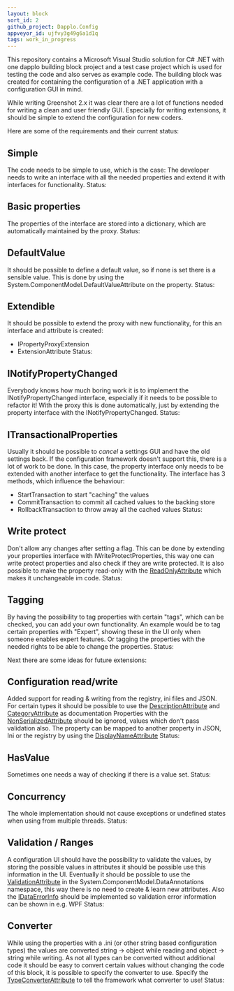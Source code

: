 ```yaml
---
layout: block
sort_id: 2
github_project: Dapplo.Config
appveyor_id: ujfvy3g49g6a1d1q
tags: work_in_progress
---
```


This repository contains a Microsoft Visual Studio solution for C# .NET with one dapplo building block project and a test case project which is used for testing the code and also serves as example code. The building block was created for containing the configuration of a .NET application with a configuration GUI in mind.

While writing Greenshot 2.x it was clear there are a lot of functions needed for writing a clean and user friendly GUI. Especially for writing extensions, it should be simple to extend the configuration for new coders.


Here are some of the requirements and their current status:

Simple
------
The code needs to be simple to use, which is the case: The developer needs to write an interface with all the needed properties and extend it with interfaces for functionality.
Status: <span class="glyphicon glyphicon-ok"/>

Basic properties
----------------
The properties of the interface are stored into a dictionary, which are automatically maintained by the proxy.
Status: <span class="glyphicon glyphicon-ok"/>

DefaultValue
------------
It should be possible to define a default value, so if none is set there is a sensible value. This is done by using the System.ComponentModel.DefaultValueAttribute on the property.
Status: <span class="glyphicon glyphicon-ok"/>

Extendible
----------
It should be possible to extend the proxy with new functionality, for this an interface and attribute is created:
* IPropertyProxyExtension
* ExtensionAttribute
Status: <span class="glyphicon glyphicon-ok"/>

INotifyPropertyChanged
----------------------
Everybody knows how much boring work it is to implement the INotifyPropertyChanged interface, especially if it needs to be possible to refactor it! With the proxy this is done automatically, just by extending the property interface with the INotifyPropertyChanged.
Status: <span class="glyphicon glyphicon-ok"/>

ITransactionalProperties
-------------
Usually it should be possible to *cancel* a settings GUI and have the old settings back. If the configuration framework doesn't support this, there is a lot of work to be done. In this case, the property interface only needs to be extended with another interface to get the functionality. The interface has 3 methods, which influence the behaviour:
* StartTransaction to start "caching" the values
* CommitTransaction to commit all cached values to the backing store
* RollbackTransaction to throw away all the cached values
Status: <span class="glyphicon glyphicon-ok"/>

Write protect
-------------
Don't allow any changes after setting a flag. This can be done by extending your properties interface with IWriteProtectProperties<YourPropertiesInterface>, this way one can write protect properties and also check if they are write protected.
It is also possible to make the property read-only with the [ReadOnlyAttribute](https://msdn.microsoft.com/en-us/library/system.componentmodel.readonlyattribute.aspx) which makes it unchangeable im code.
Status: <span class="glyphicon glyphicon-ok"/>

Tagging
-------
By having the possibility to tag properties with certain "tags", which can be checked, you can add your own functionality. An example would be to tag certain properties with "Expert", showing these in the UI only when someone enables expert features. Or tagging the properties with the needed rights to be able to change the properties.
Status: <span class="glyphicon glyphicon-ok"/>


Next there are some ideas for future extensions:

Configuration read/write
------------------------
Added support for reading & writing from the registry, ini files and JSON.
For certain types it should be possible to use the [DescriptionAttribute](https://msdn.microsoft.com/en-us/library/system.componentmodel.descriptionattribute.aspx) and [CategoryAttribute](https://msdn.microsoft.com/en-us/library/system.componentmodel.categoryattribute.aspx) as documentation
Properties with the [NonSerializedAttribute](https://msdn.microsoft.com/en-us/library/system.nonserializedattribute.aspx) should be ignored, values which don't pass validation also.
The property can be mapped to another property in JSON, Ini or the registry by using the [DisplayNameAttribute](https://msdn.microsoft.com/en-us/library/system.componentmodel.displaynameattribute.aspx)
Status: <span class="glyphicon glyphicon-remove"/>


HasValue
--------
Sometimes one needs a way of checking if there is a value set.
Status: <span class="glyphicon glyphicon-remove"/>

Concurrency
-----------
The whole implementation should not cause exceptions or undefined states when using from multiple threads.
Status: <span class="glyphicon glyphicon-remove"/>

Validation / Ranges
-------------------
A configuration UI should have the possibility to validate the values, by storing the possible values in attributes it should be possible use this information in the UI.
Eventually it should be possible to use the [ValidationAttribute](https://msdn.microsoft.com/en-us/library/system.componentmodel.dataannotations.validationattribute.aspx#inheritanceContinued) in the System.ComponentModel.DataAnnotations namespace, this way there is no need to create & learn new attributes.
Also the [IDataErrorInfo](https://msdn.microsoft.com/en-us/library/system.componentmodel.idataerrorinfo.aspx) should be implemented so validation error information can be shown in e.g. WPF 
Status: <span class="glyphicon glyphicon-remove"/>

Converter
---------
While using the properties with a .ini (or other string based configuration types) the values are converted string -> object while reading and object -> string while writing.
As not all types can be converted without additional code it should be easy to convert certain values without changing the code of this block, it is possible to specify the converter to use.
Specify the [TypeConverterAttribute](https://msdn.microsoft.com/en-us/library/system.componentmodel.typeconverterattribute.aspx) to tell the framework what converter to use!
Status: <span class="glyphicon glyphicon-remove"/>
